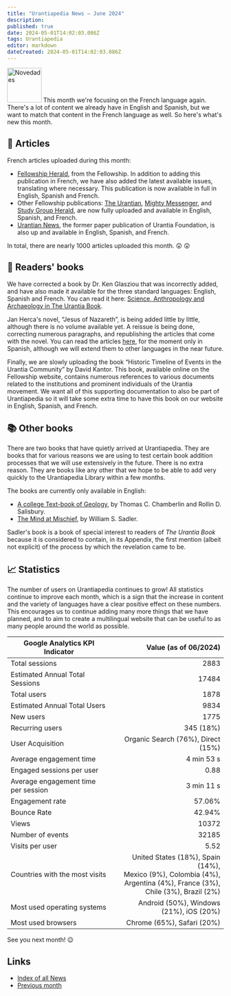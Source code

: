```yaml
---
title: "Urantiapedia News — June 2024"
description: 
published: true
date: 2024-05-01T14:02:03.086Z
tags: Urantiapedia
editor: markdown
dateCreated: 2024-05-01T14:02:03.086Z
---
```


<img src="/_assets/svg/icon-news.svg" alt="Novedades" style="width: 80px;"> This month we're focusing on the French language again. There's a lot of content we already have in English and Spanish, but we want to match that content in the French language as well. So here's what's new this month.

## :page_with_curl: Articles

French articles uploaded during this month:

- [Fellowship Herald](/fr/index/articles_herald), from the Fellowship. In addition to adding this publication in French, we have also added the latest available issues, translating where necessary. This publication is now available in full in English, Spanish and French.
- Other Fellowship publications: [The Urantian](/fr/index/articles_the_urantian), [Mighty Messenger](/fr/index/articles_mighty_messenger), and [Study Group Herald](/fr/index/articles_study_group_herald), are now fully uploaded and available in English, Spanish, and French.
- [Urantian News](/fr/index/articles_uf_urantian), the former paper publication of Urantia Foundation, is also up and available in English, Spanish, and French.

In total, there are nearly 1000 articles uploaded this month. :astonished: :astonished:

## :notebook_with_decorative_cover: Readers' books

We have corrected a book by Dr. Ken Glasziou that was incorrectly added, and have also made it available for the three standard languages: English, Spanish and French. You can read it here: [Science, Anthropology and Archaeology in The Urantia Book](/en/book/Ken_Glasziou/Science_Anthropology_and_Archaeology_in_The_Urantia_Book).

Jan Herca's novel, “Jesus of Nazareth”, is being added little by little, although there is no volume available yet. A reissue is being done, correcting numerous paragraphs, and republishing the articles that come with the novel. You can read the articles [here](/es/index/articles_jan_herca), for the moment only in Spanish, although we will extend them to other languages ​​in the near future.

Finally, we are slowly uploading the book “Historic Timeline of Events in the Urantia Community” by David Kantor. This book, available online on the Fellowship website, contains numerous references to various documents related to the institutions and prominent individuals of the Urantia movement. We want all of this supporting documentation to also be part of Urantiapedia so it will take some extra time to have this book on our website in English, Spanish, and French.

## :books: Other books

There are two books that have quietly arrived at Urantiapedia. They are books that for various reasons we are using to test certain book addition processes that we will use extensively in the future. There is no extra reason. They are books like any other that we hope to be able to add very quickly to the Urantiapedia Library within a few months.

The books are currently only available in English:

- [A college Text-book of Geology](/en/book/Thomas_C_Chamberlin_and_Rollin_D_Salisbury/A_College_Textbook_of_Geology), by Thomas C. Chamberlin and Rollin D. Salisbury.
- [The Mind at Mischief](/en/book/William_S_Sadler/The_Mind_at_Mischief), by William S. Sadler.

Sadler's book is a book of special interest to readers of _The Urantia Book_ because it is considered to contain, in its Appendix, the first mention (albeit not explicit) of the process by which the revelation came to be.

## :chart_with_upwards_trend: Statistics

The number of users on Urantiapedia continues to grow! All statistics continue to improve each month, which is a sign that the increase in content and the variety of languages ​​have a clear positive effect on these numbers. This encourages us to continue adding many more things that we have planned, and to aim to create a multilingual website that can be useful to as many people around the world as possible.

Google Analytics KPI Indicator | Value (as of 06/2024)
--- | ---:
Total sessions | 2883
Estimated Annual Total Sessions | 17484
Total users | 1878
Estimated Annual Total Users | 9834
New users | 1775
Recurring users | 345 (18%)
User Acquisition | Organic Search (76%), Direct (15%)
Average engagement time | 4 min 53 s
Engaged sessions per user | 0.88
Average engagement time per session | 3 min 11 s
Engagement rate | 57.06%
Bounce Rate | 42.94%
Views | 10372
Number of events | 32185
Visits per user | 5.52
Countries with the most visits | United States (18%), Spain (14%), <br>Mexico (9%), Colombia (4%), <br>Argentina (4%), France (3%),<br>Chile (3%), Brazil (2%)
Most used operating systems | Android (50%), Windows (21%), iOS (20%)
Most used browsers | Chrome (65%), Safari (20%)

See you next month! :wink:

## Links

- [Index of all News](/en/news)
- [Previous month](/en/news/2024/05)